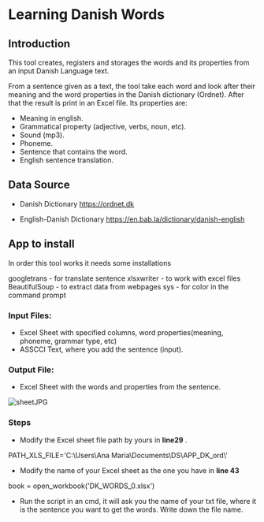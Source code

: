 # Learning Danish Words
## Introduction

This tool creates, registers and storages the words and its properties from an input Danish Language text.  

From a sentence given as a text, the tool take each word and look after their meaning and the word properties in the Danish dictionary (Ordnet).
After that the result is print in an Excel file.
Its properties are:

- Meaning in english.
- Grammatical property (adjective, verbs, noun, etc).
- Sound (mp3).
- Phoneme.
- Sentence that contains the word.
- English sentence translation.

## Data Source

- Danish Dictionary
https://ordnet.dk

- English-Danish Dictionary
https://en.bab.la/dictionary/danish-english

## App to install
In order this tool works it needs some installations

googletrans - for translate sentence
xlsxwriter - to work with excel files
BeautifulSoup - to extract data from webpages
sys - for color in the command prompt


### Input Files:

- Excel Sheet with specified columns, word properties(meaning, phoneme, grammar type, etc)
- ASSCCI Text, where you add the sentence (input).

### Output File:
- Excel Sheet with the words and properties from the sentence.

![sheetJPG](https://user-images.githubusercontent.com/52880203/90572036-58986780-e1b3-11ea-8695-4f7faa48e8c2.JPG)

### Steps

 - Modify the Excel sheet file path by yours in **line29** .


PATH_XLS_FILE='C:\\Users\\Ana Maria\\Documents\\DS\\APP_DK_ord\\'


- Modify the name of your Excel sheet as the one you have in **line 43**

book = open_workbook('DK_WORDS_0.xlsx')

- Run the script in an cmd, it will ask you the name of your txt file, where it is the sentence you want to get the words. Write down the file name.
